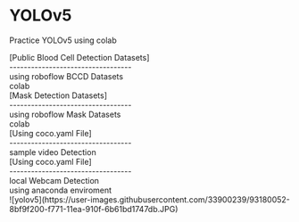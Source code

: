 # YOLOv5
Practice YOLOv5 using colab<div>
<div>
[Public Blood Cell Detection Datasets]<div>
----------------------------------<div>
using roboflow BCCD Datasets<div>
colab<div>
<div>
[Mask Detection Datasets]<div>
----------------------------------<div>
using roboflow Mask Datasets<div>
colab<div>
<div>
[Using coco.yaml File]<div>
----------------------------------<div>
sample video Detection<div>
<div>
[Using coco.yaml File]<div>
----------------------------------<div>
local Webcam Detection<div>
using anaconda enviroment<div>
![yolov5](https://user-images.githubusercontent.com/33900239/93180052-8bf9f200-f771-11ea-910f-6b61bd1747db.JPG)
